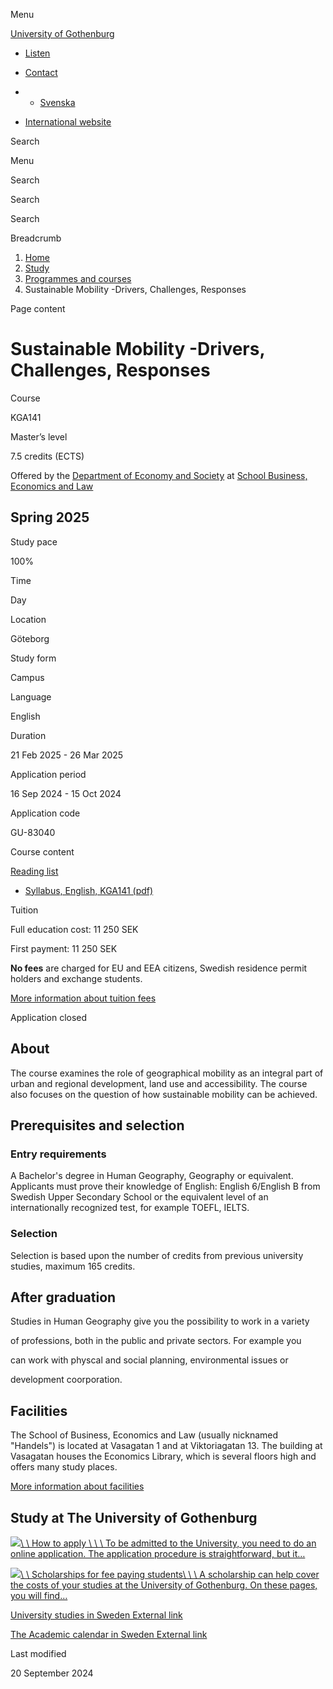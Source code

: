 Menu

[University of Gothenburg](/en)

- [Listen](//app-eu.readspeaker.com/cgi-bin/rsent?customerid=9467&lang=en_uk&readclass=region--content&url=https%3A%2F%2Fwww.gu.se%2Fen%2Fstudy-gothenburg%2Fsustainable-mobility-drivers-challenges-responses-kga141 "Listen with ReadSpeaker")

- [Contact](/en/contact)

- - [Svenska](/studera/hitta-utbildning/hallbar-rorlighet-drivkrafter-utmaningar-losningar-kga141)
- [International website](/en/study-gothenburg/sustainable-mobility-drivers-challenges-responses-kga141)

Search


Menu


Search


Search

Search

Breadcrumb

1. [Home](/en)
2. [Study](/en/study-in-gothenburg)
3. [Programmes and courses](/en/study-in-gothenburg/study-options)
4. Sustainable Mobility -Drivers, Challenges, Responses


Page content

# Sustainable Mobility -Drivers, Challenges, Responses

Course


KGA141


Master’s level



7.5 credits (ECTS)



Offered by the
[Department of Economy and Society](https://www.gu.se/en/school-business-economics-law/economy-society)
at
[School Business, Economics and Law](https://www.gu.se/en/school-business-economics-law)

## Spring 2025

Study pace


100%

Time


Day

Location


Göteborg

Study form


Campus

Language


English

Duration


21 Feb 2025
\- 26 Mar 2025

Application period


16 Sep 2024
\- 15 Oct 2024

Application code


GU-83040

Course content


[Reading list](/en/study-gothenburg/sustainable-mobility-drivers-challenges-responses-kga141/reading-list/7f6ee8d9-a8d5-11ef-a240-57578bd7405a)

- [Syllabus, English, KGA141 (pdf)](https://kursplaner.gu.se/pdf/kurs/en/KGA141)


Tuition


Full education cost: 11 250 SEK

First payment: 11 250 SEK

**No fees** are charged for EU and EEA citizens, Swedish residence permit holders and exchange students.

[More information about tuition fees](https://www.gu.se/en/study-in-gothenburg/apply/tuition-fees)

Application closed


## About

The course examines the role of geographical mobility as an integral part of urban and regional development, land use and accessibility. The course also focuses on the question of how sustainable mobility can be achieved.

## Prerequisites and selection

### Entry requirements

A Bachelor's degree in Human Geography, Geography or equivalent. Applicants must prove their knowledge of English: English 6/English B from Swedish Upper Secondary School or the equivalent level of an internationally recognized test, for example TOEFL, IELTS.

### Selection

Selection is based upon the number of credits from previous university studies, maximum 165 credits.

## After graduation

Studies in Human Geography give you the possibility to work in a variety

of professions, both in the public and private sectors. For example you

can work with physcal and social planning, environmental issues or

development coorporation.

## Facilities

The School of Business, Economics and Law (usually nicknamed "Handels") is located at Vasagatan 1 and at Viktoriagatan 13. The building at Vasagatan houses the Economics Library, which is several floors high and offers many study places.

[More information about facilities](https://gu.se/en/study-gothenburg/school-of-business-economics-and-law-facilities)

## Study at The University of Gothenburg

[![](/sites/default/files/dynamic-image/dynamic_image_2188_218/public/2020-03/cytonn-photography-ZJEKICY5EXY-unsplash.jpg?media_id=2553&width=1904&height=208)\\
\\
How to apply \\
\\
\\
To be admitted to the University, you need to do an online application. The application procedure is straightforward, but it…](/en/study-in-gothenburg/apply)

[![](/sites/default/files/dynamic-image/dynamic_image_2188_218/public/2024-01/GU-7.jpg?media_id=95188&width=1904&height=208)\\
\\
Scholarships for fee paying students\\
\\
\\
A scholarship can help cover the costs of your studies at the University of Gothenburg. On these pages, you will find…](/en/study-in-gothenburg/apply/scholarships-for-fee-paying-students)

[University studies in Sweden External link](https://www.gu.se/en/study-in-gothenburg/before-you-arrive/university-studies-in-sweden "External link")

[The Academic calendar in Sweden External link](https://www.gu.se/en/study-in-gothenburg/when-you-are-here/academic-calendar "External link")

Last modified


20 September 2024